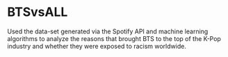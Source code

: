 # BTSvsALL
Used the data-set generated via the Spotify API and machine learning algorithms to analyze the reasons that brought BTS to the top of the K-Pop industry and whether they were exposed to racism worldwide.
